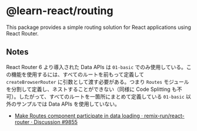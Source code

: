 # @learn-react/routing

This package provides a simple routing solution for React applications using React Router.

## Notes

React Router 6 より導入された Data APIs は `01-basic` でのみ使用している。この機能を使用するには、すべてのルートを前もって定義して `createBrowserRouter` に引数として渡す必要がある。つまり `Routes` モジュールを分割して定義し、ネストすることができない（同様に Code Splitting も不可）。したがって、すべてのルートを一箇所にまとめて定義している `01-basic` 以外のサンプルでは Data APIs を使用していない。

- [Make Routes component participate in data loading · remix-run/react-router · Discussion #9855](https://github.com/remix-run/react-router/discussions/9855)
